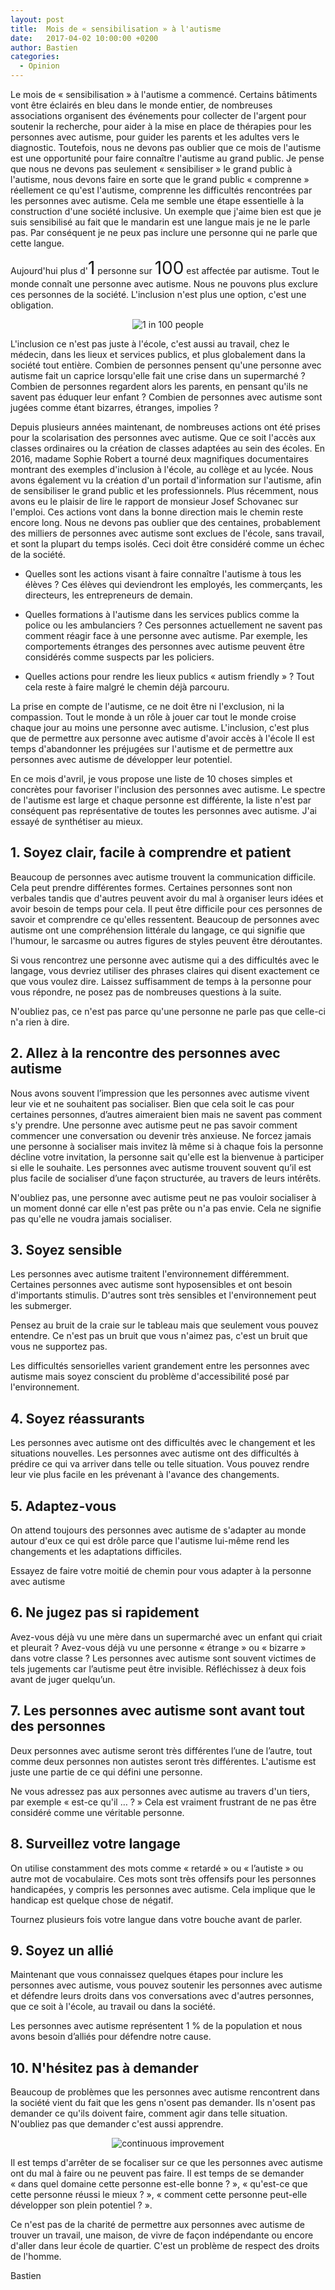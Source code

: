 ```yaml
---
layout: post
title:  Mois de « sensibilisation » à l'autisme
date:   2017-04-02 10:00:00 +0200
author: Bastien
categories: 
  - Opinion
---
```


Le mois de « sensibilisation » à l'autisme a commencé. Certains bâtiments vont être éclairés en bleu dans le monde entier,
de nombreuses associations organisent des événements pour collecter de l'argent pour
soutenir la recherche, pour aider à la mise en place de thérapies pour les personnes avec autisme, 
pour guider les parents et les adultes vers le diagnostic.
Toutefois, nous ne devons pas oublier que ce mois de l'autisme est une opportunité pour
faire connaître l'autisme au grand public.
Je pense que nous ne devons  pas seulement « sensibiliser » le grand public à l'autisme, nous devons faire en sorte
que le grand public « comprenne » réellement ce qu'est l'autisme, comprenne les difficultés rencontrées par les personnes avec autisme.
Cela me semble une étape essentielle à la construction d'une société inclusive.
Un exemple que j'aime bien est que je suis sensibilisé au fait que le mandarin est une langue mais je ne le parle pas. 
Par conséquent je ne peux pas inclure une personne qui ne parle que cette langue.

Aujourd'hui plus d'<span style="font-size: 2em;">1</span> personne sur <span style="font-size: 2em;">100</span> est affectée par autisme. Tout le monde connaît une personne avec autisme. Nous ne pouvons plus exclure ces personnes de la société.
L'inclusion n'est plus une option, c'est une obligation.

<div align="center">
<img src="/assets/posts/2017-04-02/1in100.jpg" alt="1 in 100 people" />
</div>



L'inclusion ce n'est pas juste à l'école, c'est aussi au travail, chez le médecin, dans les lieux et services publics, 
et plus globalement dans la société tout entière.
Combien de personnes pensent qu'une personne avec autisme fait un caprice lorsqu'elle fait une crise dans un supermarché ?
Combien de personnes regardent alors les parents, en pensant qu'ils ne savent pas éduquer leur enfant ?
Combien de personnes avec autisme sont jugées comme étant bizarres, étranges, impolies ?

Depuis plusieurs années maintenant, de nombreuses actions ont été prises pour
la scolarisation des personnes avec autisme. Que ce soit l'accès aux classes ordinaires
ou la création de classes adaptées au sein des écoles.
En 2016, madame Sophie Robert a tourné deux magnifiques documentaires montrant des exemples d'inclusion à l'école, au collège et au lycée.
Nous avons également vu la création d'un portail d'information sur l'autisme, afin de sensibiliser le grand public et les professionnels.
Plus récemment, nous avons eu le plaisir de lire le rapport de monsieur Josef Schovanec sur l'emploi.
Ces actions vont dans la bonne direction mais le chemin reste encore long.
Nous ne devons pas oublier que des centaines, probablement des milliers de personnes avec autisme
sont exclues de l'école, sans travail,
et sont la plupart du temps isolés. Ceci doit être considéré comme un échec de la société.

 - Quelles sont les actions visant à faire connaître l'autisme à tous les élèves ?
Ces élèves qui deviendront les employés, les commerçants, les directeurs, les entrepreneurs de demain.

 - Quelles formations à l'autisme dans les services publics comme la police ou les ambulanciers ?
Ces personnes actuellement ne savent pas comment réagir face à une personne avec autisme. Par exemple, les comportements étranges des personnes avec autisme peuvent être considérés comme suspects par les policiers.

 - Quelles actions pour rendre les lieux publics « autism friendly » ?
Tout cela reste à faire malgré le chemin déjà parcouru.

La prise en compte de l'autisme, ce ne doit être ni l'exclusion, ni la compassion.
Tout le monde à un rôle à jouer car tout le monde croise chaque jour au moins une personne avec autisme.
L'inclusion, c'est plus que de permettre aux personne avec autisme d'avoir accès à l'école 
Il est temps d'abandonner les préjugées sur l'autisme et de permettre aux personnes avec autisme
de développer leur potentiel.

En ce mois d'avril, je vous propose une liste de 10 choses simples et concrètes pour favoriser
l'inclusion des personnes avec autisme.
Le spectre de l'autisme est large et chaque personne est différente, la liste n'est
par conséquent pas représentative de toutes les personnes avec autisme.
J'ai essayé de synthétiser au mieux.

## 1. Soyez clair, facile à comprendre et patient

Beaucoup de personnes avec autisme trouvent la communication difficile.
Cela peut prendre différentes formes. Certaines personnes sont non verbales tandis que d'autres peuvent avoir du mal
à organiser leurs idées et avoir besoin de temps pour cela.
Il peut être difficile pour ces personnes de savoir et comprendre ce qu'elles ressentent.
Beaucoup de personnes avec autisme ont une compréhension littérale du langage, ce qui signifie que l'humour, le sarcasme ou autres figures de styles peuvent être déroutantes.

Si vous rencontrez une personne avec autisme qui a des difficultés avec le langage, vous devriez utiliser des phrases claires qui disent exactement ce que vous voulez dire.
Laissez suffisamment de temps à la personne pour vous répondre, ne posez pas de nombreuses questions à la suite.

N'oubliez pas, ce n'est pas parce qu'une personne ne parle pas que celle-ci n'a rien à dire.


## 2. Allez à la rencontre des personnes avec autisme

Nous avons souvent l’impression que les personnes avec autisme
vivent leur vie et ne souhaitent pas socialiser. Bien que cela soit le cas
pour certaines personnes, d’autres aimeraient bien mais ne savent pas comment s'y prendre.
Une personne avec autisme peut ne pas savoir comment commencer
une conversation ou devenir très anxieuse.
Ne forcez jamais une personne à socialiser mais invitez là même si à chaque fois la personne décline votre invitation, la personne sait qu'elle est la bienvenue à participer si elle le souhaite.
Les personnes avec autisme trouvent souvent qu’il est plus facile de
socialiser d’une façon structurée, au travers de leurs intérêts.

N'oubliez pas, une personne avec autisme peut ne pas vouloir socialiser à un moment donné car elle n'est pas prête ou n'a pas envie.
Cela ne signifie pas qu'elle ne voudra jamais socialiser.

## 3. Soyez sensible

Les personnes avec autisme traitent l'environnement différemment.
Certaines personnes avec autisme sont hyposensibles et ont besoin d'importants stimulis.
D'autres sont très sensibles et l'environnement peut les submerger.

Pensez au bruit de la craie sur le tableau mais que seulement vous pouvez entendre.
Ce n'est pas un bruit que vous n'aimez pas, c'est un bruit que vous ne supportez pas.

Les difficultés sensorielles varient grandement entre les personnes avec autisme mais
soyez conscient du problème d'accessibilité posé par l'environnement.

## 4. Soyez réassurants

Les personnes avec autisme ont des difficultés avec le changement et les situations nouvelles.
Les personnes avec autisme ont des difficultés à prédire ce qui va arriver dans telle ou telle situation.
Vous pouvez rendre leur vie plus facile en les prévenant à l'avance des changements.

## 5. Adaptez-vous

On attend toujours des personnes avec autisme de s'adapter au monde autour d'eux ce qui est drôle
parce que l'autisme lui-même rend les changements et les adaptations difficiles.

Essayez de faire votre moitié de chemin pour vous adapter à la personne avec autisme


## 6. Ne jugez pas si rapidement

Avez-vous déjà vu une mère dans un supermarché avec un enfant qui
criait et pleurait ? Avez-vous déjà vu une personne « étrange » ou «
bizarre » dans votre classe ?
Les personnes avec autisme sont souvent victimes de tels jugements car
l’autisme peut être invisible. Réfléchissez à deux fois avant de juger
quelqu’un.

## 7. Les personnes avec autisme sont avant tout des personnes

Deux personnes avec autisme seront très différentes l’une de
l’autre, tout comme deux personnes non autistes seront très
différentes.
L'autisme est juste une partie de ce qui défini une personne.

Ne vous adressez pas aux personnes avec autisme au travers d'un tiers, par exemple « est-ce qu'il … ? »
Cela est vraiment frustrant de ne pas être considéré comme une véritable personne.

## 8. Surveillez votre langage

On utilise constamment des mots comme « retardé » ou «
l’autiste » ou autre mot de vocabulaire. Ces mots sont
très offensifs pour les personnes handicapées, y compris les
personnes avec autisme. Cela implique que le handicap est
quelque chose de négatif.

Tournez plusieurs fois votre langue dans votre bouche avant
de parler.

## 9. Soyez un allié

Maintenant que vous connaissez quelques étapes pour inclure les personnes avec autisme,
vous pouvez soutenir les personnes avec autisme et défendre leurs droits dans vos
conversations avec d'autres personnes, que ce soit à l'école, au travail ou dans la société.

Les personnes avec autisme représentent 1 % de la population
et nous avons besoin d’alliés pour défendre notre cause.

## 10. N'hésitez pas à demander

Beaucoup de problèmes que les personnes avec autisme rencontrent dans la société vient du fait que les gens n'osent pas demander.
Ils n'osent pas demander ce qu'ils doivent faire, comment agir dans telle situation.
N'oubliez pas que demander c'est aussi apprendre.

<div align="center">
<img src="/assets/posts/2017-04-02/blackboard.png" alt="continuous improvement" />
</div>


Il est temps d'arrêter de se focaliser sur ce que les personnes avec autisme ont du mal à faire ou ne peuvent pas faire.
Il est temps de se demander « dans quel domaine cette personne est-elle bonne ? », « qu'est-ce que cette personne réussi le mieux ? », « comment cette personne peut-elle développer son plein potentiel ? ».

Ce n'est pas de la charité de permettre aux personnes avec autisme de trouver un travail,
une maison, de vivre de façon indépendante ou encore d'aller dans leur école de quartier.
C'est un problème de respect des droits de l'homme.

<!--
%En ce mois de sensibilisation
%C'est de permettre aux personnes avec autisme de vivre dans la société.
%Deux axes de travail sont possibles, aider les personnes autisme à dépasser certaines de leurs difficultés (thérapies)
%et faire en sorte que l'autisme soit accepté dans la société. À mon sens, ces deux axes ne s'opposent pas.
%Nous avons beaucoup de retard dans la prise en compte de l'autisme en France mais nous ne devons faire comprendre l'autisme de façon plus large
%Combien de personnes
%Encore trop peu de personnes
%'est un échec de la société qui n'a pas su aider ces personnes.


-->

Bastien
